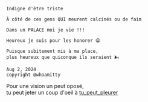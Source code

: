 ```
Indigne d'être triste

À côté de ces gens QUI meurent calcinés ou de faim

Dans un PALACE moi je vie !!!

Heureux je suis pour les honorer 😁

Puisque subitement mis à ma place,  
plus heureux que quiconque ils seraient 🌬️

Aug 2, 2024
copyright @whoamitty
```

Pour une vision un peut oposé,  
tu peut jeter un coup d'oeil à [tu_peut_pleurer](tu_peut_pleurer.md)
